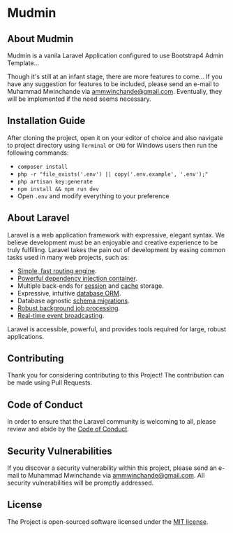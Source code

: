 # Mudmin

## About Mudmin

Mudmin is a vanila Laravel Application configured to use Bootstrap4 Admin Template...

Though it's still at an infant stage, there are more features to come... If you have any suggestion for features to be included, please send an e-mail to Muhammad Mwinchande via [ammwinchande@gmail.com](mailto:ammwinchande@gmail.com). Eventually, they will be implemented if the need seems necessary.

## Installation Guide

After cloning the project, open it on your editor of choice and also navigate to project directory using `Terminal` or `CMD` for Windows users then run the following commands:

- `composer install`
- `php -r "file_exists('.env') || copy('.env.example', '.env');"`
- `php artisan key:generate`
- `npm install && npm run dev`
- Open `.env` and modify everything to your preference

## About Laravel

Laravel is a web application framework with expressive, elegant syntax. We believe development must be an enjoyable and creative experience to be truly fulfilling. Laravel takes the pain out of development by easing common tasks used in many web projects, such as:

- [Simple, fast routing engine](https://laravel.com/docs/routing).
- [Powerful dependency injection container](https://laravel.com/docs/container).
- Multiple back-ends for [session](https://laravel.com/docs/session) and [cache](https://laravel.com/docs/cache) storage.
- Expressive, intuitive [database ORM](https://laravel.com/docs/eloquent).
- Database agnostic [schema migrations](https://laravel.com/docs/migrations).
- [Robust background job processing](https://laravel.com/docs/queues).
- [Real-time event broadcasting](https://laravel.com/docs/broadcasting).

Laravel is accessible, powerful, and provides tools required for large, robust applications.

## Contributing

Thank you for considering contributing to this Project! The contribution can be made using Pull Requests.

## Code of Conduct

In order to ensure that the Laravel community is welcoming to all, please review and abide by the [Code of Conduct](https://laravel.com/docs/contributions#code-of-conduct).

## Security Vulnerabilities

If you discover a security vulnerability within this project, please send an e-mail to Muhammad Mwinchande via [ammwinchande@gmail.com](mailto:ammwinchande@gmail.com). All security vulnerabilities will be promptly addressed.

## License

The Project is open-sourced software licensed under the [MIT license](https://opensource.org/licenses/MIT).
